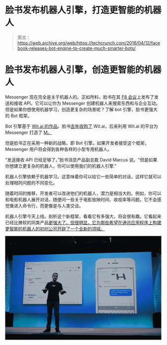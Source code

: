 # 脸书发布机器人引擎，打造更智能的机器人 

> 原文：<https://web.archive.org/web/https://techcrunch.com/2016/04/12/facebook-releases-bot-engine-to-create-much-smarter-bots/>

# 脸书发布机器人引擎，创造更智能的机器人

Messenger 现在完全是关于机器人的。正如所料，脸书在其 [F8 会议](https://web.archive.org/web/20221005153328/https://beta.techcrunch.com/events/f8-2016/)上发布了发送和接收 API。它可以让你为 Messenger 创建机器人来搜索东西和与企业互动。但是如果你想使用机器学习，创造更复杂的场景呢？了解 bot 引擎，脸书更强大的 Bot 框架。

Bot 引擎基于 [Wit.ai 的作品](https://web.archive.org/web/20221005153328/https://wit.ai/)。脸书[去年收购了](https://web.archive.org/web/20221005153328/https://beta.techcrunch.com/2015/01/05/facebook-wit-ai/) Wit.ai，后来利用 Wit.ai 的平台为 Messenger 打造了 [M。](https://web.archive.org/web/20221005153328/https://beta.techcrunch.com/2015/08/26/facebook-is-adding-a-personal-assistant-called-m-to-your-messenger-app/)

但是脸书正在采用一种新的战略，即 Bot 引擎。如果开发者接受这个框架，Messenger 用户将会得到各种各样的小型专用机器人。

“发送接收 API 已经足够了，”脸书消息产品副总裁 David Marcus 说。"但是如果你想建立更复杂的机器人，你可以使用我们的机器人引擎."

机器人引擎依赖于机器学习。这意味着你可以给它一些简单的对话，这样它就可以处理相同问题的不同变化。

随着时间的推移，开发者可以改进他们的机器人，潜力是相当大的。例如，你可以和电影机器人展开对话，随便问一些关于电影放映时间、收视率等问题。它不会感觉像进入命令行，而更像是与人类交谈。

机器人引擎今天上线。剖析这个新框架，看看它有多强大，将会很有趣。它看起来已经比微软的同类产品[更强大了。但很明显，它为那些希望在通讯应用程序上构建更智能的机器人的初创公司开辟了一个全新的领域。](https://web.archive.org/web/20221005153328/https://beta.techcrunch.com/2016/03/30/microsoft-is-bringing-bots-to-skype-and-everywhere-else/)

![DSC05722](img/c7b54c4f648dd8542a84aa6eaf588c49.png)